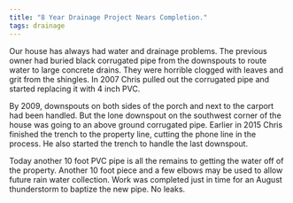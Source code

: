 ```yaml
---
title: "8 Year Drainage Project Nears Completion."
tags: drainage
---
```

Our house has always had water and drainage problems.  The previous owner had buried black corrugated pipe from the downspouts to route water to large concrete drains.  They were horrible clogged with leaves and grit from the shingles.  In 2007 Chris pulled out the corrugated pipe and started replacing it with 4 inch PVC.

By 2009, downspouts on both sides of the porch and next to the carport had been handled.  But the lone downspout on the southwest corner of the house was going to an above ground corrugated pipe.  Earlier in 2015 Chris finished the trench to the property line, cutting the phone line in the process.  He also started the trench to handle the last downspout.

Today another 10 foot PVC pipe is all the remains to getting the water off of the property.  Another 10 foot piece and a few elbows may be used to allow future rain water collection.  Work was completed just in time for an August thunderstorm to baptize the new pipe.  No leaks.

